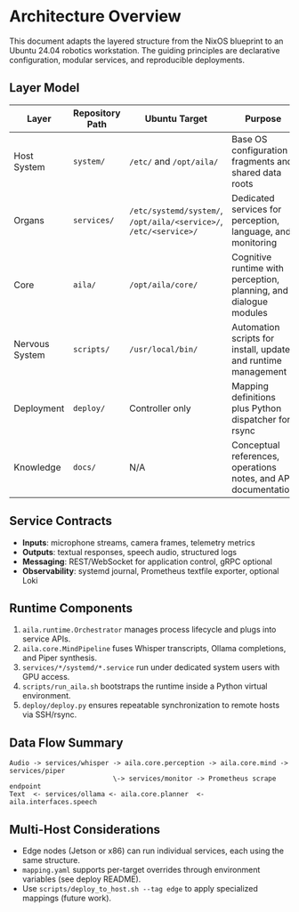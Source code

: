 # Architecture Overview

This document adapts the layered structure from the NixOS blueprint to an Ubuntu 24.04 robotics workstation. The guiding principles are declarative configuration, modular services, and reproducible deployments.

## Layer Model

| Layer | Repository Path | Ubuntu Target | Purpose |
| ----- | ---------------- | ------------- | ------- |
| Host System | `system/` | `/etc/` and `/opt/aila/` | Base OS configuration fragments and shared data roots |
| Organs | `services/` | `/etc/systemd/system/`, `/opt/aila/<service>/`, `/etc/<service>/` | Dedicated services for perception, language, and monitoring |
| Core | `aila/` | `/opt/aila/core/` | Cognitive runtime with perception, planning, and dialogue modules |
| Nervous System | `scripts/` | `/usr/local/bin/` | Automation scripts for install, update, and runtime management |
| Deployment | `deploy/` | Controller only | Mapping definitions plus Python dispatcher for rsync |
| Knowledge | `docs/` | N/A | Conceptual references, operations notes, and API documentation |

## Service Contracts

- **Inputs**: microphone streams, camera frames, telemetry metrics
- **Outputs**: textual responses, speech audio, structured logs
- **Messaging**: REST/WebSocket for application control, gRPC optional
- **Observability**: systemd journal, Prometheus textfile exporter, optional Loki

## Runtime Components

1. `aila.runtime.Orchestrator` manages process lifecycle and plugs into service APIs.
2. `aila.core.MindPipeline` fuses Whisper transcripts, Ollama completions, and Piper synthesis.
3. `services/*/systemd/*.service` run under dedicated system users with GPU access.
4. `scripts/run_aila.sh` bootstraps the runtime inside a Python virtual environment.
5. `deploy/deploy.py` ensures repeatable synchronization to remote hosts via SSH/rsync.

## Data Flow Summary

```
Audio -> services/whisper -> aila.core.perception -> aila.core.mind -> services/piper
                          \-> services/monitor -> Prometheus scrape endpoint
Text  <- services/ollama <- aila.core.planner  <- aila.interfaces.speech
```

## Multi-Host Considerations

- Edge nodes (Jetson or x86) can run individual services, each using the same structure.
- `mapping.yaml` supports per-target overrides through environment variables (see deploy README).
- Use `scripts/deploy_to_host.sh --tag edge` to apply specialized mappings (future work).

